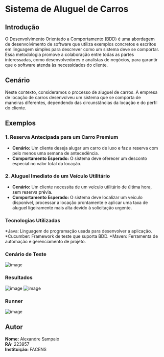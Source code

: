 # Sistema de Aluguel de Carros

## Introdução

O Desenvolvimento Orientado a Comportamento (BDD) é uma abordagem de desenvolvimento de software que utiliza exemplos concretos e escritos em linguagem simples para descrever como um sistema deve se comportar. Essa metodologia promove a colaboração entre todas as partes interessadas, como desenvolvedores e analistas de negócios, para garantir que o software atenda às necessidades do cliente.

## Cenário

Neste contexto, consideramos o processo de aluguel de carros. A empresa de locação de carros desenvolveu um sistema que se comporta de maneiras diferentes, dependendo das circunstâncias da locação e do perfil do cliente.

## Exemplos

### 1. Reserva Antecipada para um Carro Premium

- **Cenário:** Um cliente deseja alugar um carro de luxo e faz a reserva com pelo menos uma semana de antecedência.
- **Comportamento Esperado:** O sistema deve oferecer um desconto especial no valor total da locação.

### 2. Aluguel Imediato de um Veículo Utilitário

- **Cenário:** Um cliente necessita de um veículo utilitário de última hora, sem reserva prévia.
- **Comportamento Esperado:** O sistema deve localizar um veículo disponível, processar a locação prontamente e aplicar uma taxa de aluguel ligeiramente mais alta devido à solicitação urgente.

### Tecnologias Utilizadas
*Java: Linguagem de programação usada para desenvolver a aplicação.
*Cucumber: Framework de teste que suporta BDD.
*Maven: Ferramenta de automação e gerenciamento de projeto.

### Cenário de Teste
![image](https://github.com/Ale-Sampaio/AF_BDD_Alexandre_223957/assets/121987957/e372bd16-0460-4052-8d49-c65f1d3aeb01)

### Resultados
![image](https://github.com/Ale-Sampaio/AF_BDD_Alexandre_223957/assets/121987957/fb2bf183-cedc-4448-aedd-0e1de603f605)
![image](https://github.com/Ale-Sampaio/AF_BDD_Alexandre_223957/assets/121987957/d059159f-850a-4bad-b5ff-bafc2c5bdbc7)

### Runner
![image](https://github.com/Ale-Sampaio/AF_BDD_Alexandre_223957/assets/121987957/6ace2f86-f641-4e71-b5cc-5503e57680c9)




## Autor

**Nome:** Alexandre Sampaio  
**RA:** 223957  
**Instituição:** FACENS
